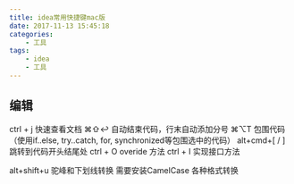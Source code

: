 ```yaml
---
title: idea常用快捷键mac版
date: 2017-11-13 15:45:18
categories:
    - 工具
tags:
    - idea
    - 工具
---
```

## 编辑
ctrl + j 快速查看文档
⌘⇧↩ 自动结束代码，行末自动添加分号
⌘⌥T 包围代码（使用if..else, try..catch, for, synchronized等包围选中的代码）
alt+cmd+[ / ] 跳转到代码开头结尾处
ctrl + O    overide 方法
ctrl + I    实现接口方法

alt+shift+u 驼峰和下划线转换 需要安装CamelCase 各种格式转换